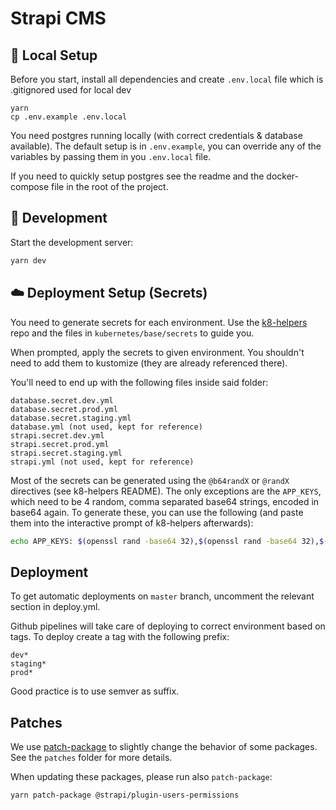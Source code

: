 # Strapi CMS

## 🧰 Local Setup

Before you start, install all dependencies and create `.env.local` file which is .gitignored used for local dev

```
yarn
cp .env.example .env.local
```

You need postgres running locally (with correct credentials & database available). The default setup is in `.env.example`, you can override any of the variables by passing them in you `.env.local` file.

If you need to quickly setup postgres see the readme and the docker-compose file in the root of the project.

## 🚀 Development

Start the development server:

```bash
yarn dev
```

## ☁️ Deployment Setup (Secrets)

You need to generate secrets for each environment. Use the [k8-helpers](https://github.com/bratislava/k8-helpers) repo and the files in `kubernetes/base/secrets` to guide you.

When prompted, apply the secrets to given environment. You shouldn't need to add them to kustomize (they are already referenced there).

You'll need to end up with the following files inside said folder:

```
database.secret.dev.yml
database.secret.prod.yml
database.secret.staging.yml
database.yml (not used, kept for reference)
strapi.secret.dev.yml
strapi.secret.prod.yml
strapi.secret.staging.yml
strapi.yml (not used, kept for reference)
```

Most of the secrets can be generated using the
`@b64randX` or `@randX` directives (see k8-helpers README). The only exceptions are the `APP_KEYS`, which need to be 4 random, comma separated base64 strings, encoded in base64 again. To generate these, you can use the following (and paste them into the interactive prompt of k8-helpers afterwards):

```bash
echo APP_KEYS: $(openssl rand -base64 32),$(openssl rand -base64 32),$(openssl rand -base64 32),$(openssl rand -base64 32)
```

## Deployment

To get automatic deployments on `master` branch, uncomment the relevant section in deploy.yml.

Github pipelines will take care of deploying to correct environment based on tags. To deploy create a tag with the following prefix:

```base
dev*
staging*
prod*
```

Good practice is to use semver as suffix.

## Patches

We use [patch-package](https://github.com/ds300/patch-package) to slightly change the behavior of some packages. See the `patches` folder for more details.

When updating these packages, please run also `patch-package`:

```
yarn patch-package @strapi/plugin-users-permissions
```

